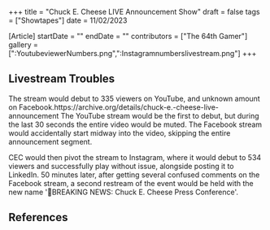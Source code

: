 +++
title = "Chuck E. Cheese LIVE Announcement Show"
draft = false
tags = ["Showtapes"]
date = 11/02/2023

[Article]
startDate = ""
endDate = ""
contributors = ["The 64th Gamer"]
gallery = [":YoutubeviewerNumbers.png",":Instagramnumberslivestream.png"]
+++
<h2> Livestream Troubles </h2>
The stream would debut to 335 viewers on YouTube, and unknown amount on Facebook.<ref></ref><ref name=':0'>https://archive.org/details/chuck-e.-cheese-live-announcement</ref> The YouTube stream would be the first to debut, but during the last 30 seconds the entire video would be muted. The Facebook stream would accidentally start midway into the video, skipping the entire announcement segment.

CEC would then pivot the stream to Instagram, where it would debut to 534 viewers and successfully play without issue, alongside posting it to LinkedIn.<ref name=':0' /><ref></ref> 50 minutes later, after getting several confused comments on the Facebook stream, a second restream of the event would be held with the new name '🚨BREAKING NEWS: Chuck E. Cheese Press Conference'.

<h2> References </h2>